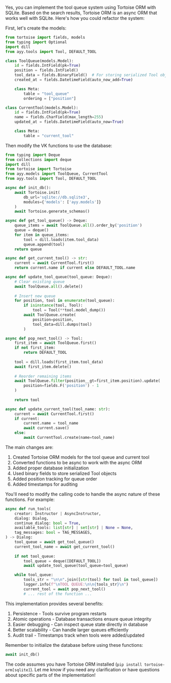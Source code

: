Yes, you can implement the tool queue system using Tortoise ORM with SQLite. Based on the search results, Tortoise ORM is an async ORM that works well with SQLite. Here's how you could refactor the system:

First, let's create the models:

```python:src/ayy/models.py
from tortoise import fields, models
from typing import Optional
import dill
from ayy.tools import Tool, DEFAULT_TOOL

class ToolQueue(models.Model):
    id = fields.IntField(pk=True)
    position = fields.IntField()
    tool_data = fields.BinaryField()  # For storing serialized Tool objects
    created_at = fields.DatetimeField(auto_now_add=True)

    class Meta:
        table = "tool_queue"
        ordering = ["position"]

class CurrentTool(models.Model):
    id = fields.IntField(pk=True)
    name = fields.CharField(max_length=255)
    updated_at = fields.DatetimeField(auto_now=True)

    class Meta:
        table = "current_tool"
```

Then modify the VK functions to use the database:

```python:src/ayy/vk.py
from typing import Deque
from collections import deque
import dill
from tortoise import Tortoise
from ayy.models import ToolQueue, CurrentTool
from ayy.tools import Tool, DEFAULT_TOOL

async def init_db():
    await Tortoise.init(
        db_url='sqlite://db.sqlite3',
        modules={'models': ['ayy.models']}
    )
    await Tortoise.generate_schemas()

async def get_tool_queue() -> Deque:
    queue_items = await ToolQueue.all().order_by('position')
    queue = deque()
    for item in queue_items:
        tool = dill.loads(item.tool_data)
        queue.append(tool)
    return queue

async def get_current_tool() -> str:
    current = await CurrentTool.first()
    return current.name if current else DEFAULT_TOOL.name

async def update_tool_queue(tool_queue: Deque):
    # Clear existing queue
    await ToolQueue.all().delete()
    
    # Insert new queue
    for position, tool in enumerate(tool_queue):
        if isinstance(tool, Tool):
            tool = Tool(**tool.model_dump())
        await ToolQueue.create(
            position=position,
            tool_data=dill.dumps(tool)
        )

async def pop_next_tool() -> Tool:
    first_item = await ToolQueue.first()
    if not first_item:
        return DEFAULT_TOOL
        
    tool = dill.loads(first_item.tool_data)
    await first_item.delete()
    
    # Reorder remaining items
    await ToolQueue.filter(position__gt=first_item.position).update(
        position=fields.F('position') - 1
    )
    
    return tool

async def update_current_tool(tool_name: str):
    current = await CurrentTool.first()
    if current:
        current.name = tool_name
        await current.save()
    else:
        await CurrentTool.create(name=tool_name)
```

The main changes are:

1. Created Tortoise ORM models for the tool queue and current tool
2. Converted functions to be async to work with the async ORM
3. Added proper database initialization
4. Used binary fields to store serialized Tool objects
5. Added position tracking for queue order
6. Added timestamps for auditing

You'll need to modify the calling code to handle the async nature of these functions. For example:

```python:src/ayy/leggo.py
async def run_tools(
    creator: Instructor | AsyncInstructor,
    dialog: Dialog,
    continue_dialog: bool = True,
    available_tools: list[str] | set[str] | None = None,
    tag_messages: bool = TAG_MESSAGES,
) -> Dialog:
    tool_queue = await get_tool_queue()
    current_tool_name = await get_current_tool()
    
    if not tool_queue:
        tool_queue = deque([DEFAULT_TOOL])
        await update_tool_queue(tool_queue=tool_queue)

    while tool_queue:
        tools_str = "\n\n".join([str(tool) for tool in tool_queue])
        logger.info(f"\nTOOL QUEUE:\n\n{tools_str}\n")
        current_tool = await pop_next_tool()
        # ... rest of the function ...
```

This implementation provides several benefits:

1. Persistence - Tools survive program restarts
2. Atomic operations - Database transactions ensure queue integrity
3. Easier debugging - Can inspect queue state directly in database
4. Better scalability - Can handle larger queues efficiently
5. Audit trail - Timestamps track when tools were added/updated

Remember to initialize the database before using these functions:

```python
await init_db()
```

The code assumes you have Tortoise ORM installed (`pip install tortoise-orm[sqlite]`). Let me know if you need any clarification or have questions about specific parts of the implementation!
